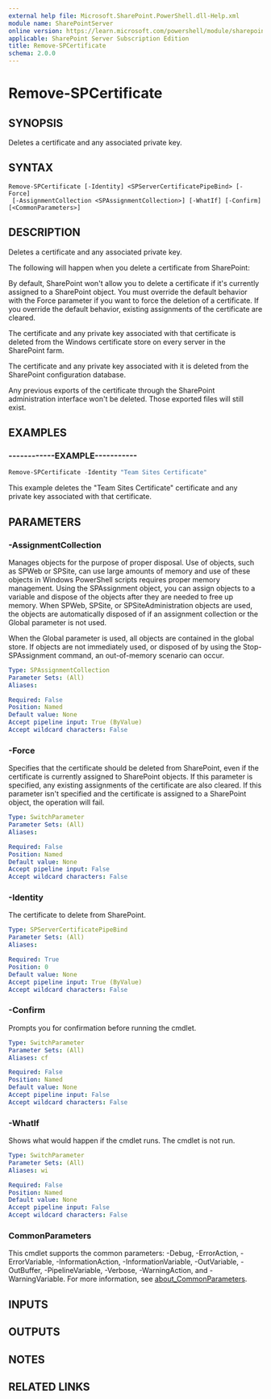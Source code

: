```yaml
---
external help file: Microsoft.SharePoint.PowerShell.dll-Help.xml
module name: SharePointServer
online version: https://learn.microsoft.com/powershell/module/sharepoint-server/remove-spcertificate
applicable: SharePoint Server Subscription Edition
title: Remove-SPCertificate
schema: 2.0.0
---
```


# Remove-SPCertificate

## SYNOPSIS
Deletes a certificate and any associated private key.

## SYNTAX

```
Remove-SPCertificate [-Identity] <SPServerCertificatePipeBind> [-Force]
 [-AssignmentCollection <SPAssignmentCollection>] [-WhatIf] [-Confirm] [<CommonParameters>]
```

## DESCRIPTION
Deletes a certificate and any associated private key.

The following will happen when you delete a certificate from SharePoint:

By default, SharePoint won't allow you to delete a certificate if it's currently assigned to a SharePoint object.
You must override the default behavior with the Force parameter if you want to force the deletion of a certificate.
If you override the default behavior, existing assignments of the certificate are cleared.

The certificate and any private key associated with that certificate is deleted from the Windows certificate store on every server in the SharePoint farm.

The certificate and any private key associated with it is deleted from the SharePoint configuration database.

Any previous exports of the certificate through the SharePoint administration interface won't be deleted.
Those exported files will still exist.

## EXAMPLES

### ------------EXAMPLE-----------
```powershell
Remove-SPCertificate -Identity "Team Sites Certificate"
```

This example deletes the "Team Sites Certificate" certificate and any private key associated with that certificate.

## PARAMETERS

### -AssignmentCollection
Manages objects for the purpose of proper disposal.
Use of objects, such as SPWeb or SPSite, can use large amounts of memory and use of these objects in Windows PowerShell scripts requires proper memory management.
Using the SPAssignment object, you can assign objects to a variable and dispose of the objects after they are needed to free up memory.
When SPWeb, SPSite, or SPSiteAdministration objects are used, the objects are automatically disposed of if an assignment collection or the Global parameter is not used.

When the Global parameter is used, all objects are contained in the global store.
If objects are not immediately used, or disposed of by using the Stop-SPAssignment command, an out-of-memory scenario can occur.

```yaml
Type: SPAssignmentCollection
Parameter Sets: (All)
Aliases:

Required: False
Position: Named
Default value: None
Accept pipeline input: True (ByValue)
Accept wildcard characters: False
```

### -Force
Specifies that the certificate should be deleted from SharePoint, even if the certificate is currently assigned to SharePoint objects.
If this parameter is specified, any existing assignments of the certificate are also cleared.
If this parameter isn't specified and the certificate is assigned to a SharePoint object, the operation will fail.

```yaml
Type: SwitchParameter
Parameter Sets: (All)
Aliases:

Required: False
Position: Named
Default value: None
Accept pipeline input: False
Accept wildcard characters: False
```

### -Identity
The certificate to delete from SharePoint.

```yaml
Type: SPServerCertificatePipeBind
Parameter Sets: (All)
Aliases:

Required: True
Position: 0
Default value: None
Accept pipeline input: True (ByValue)
Accept wildcard characters: False
```

### -Confirm
Prompts you for confirmation before running the cmdlet.

```yaml
Type: SwitchParameter
Parameter Sets: (All)
Aliases: cf

Required: False
Position: Named
Default value: None
Accept pipeline input: False
Accept wildcard characters: False
```

### -WhatIf
Shows what would happen if the cmdlet runs.
The cmdlet is not run.

```yaml
Type: SwitchParameter
Parameter Sets: (All)
Aliases: wi

Required: False
Position: Named
Default value: None
Accept pipeline input: False
Accept wildcard characters: False
```

### CommonParameters
This cmdlet supports the common parameters: -Debug, -ErrorAction, -ErrorVariable, -InformationAction, -InformationVariable, -OutVariable, -OutBuffer, -PipelineVariable, -Verbose, -WarningAction, and -WarningVariable. For more information, see [about_CommonParameters](https://go.microsoft.com/fwlink/?LinkID=113216).

## INPUTS

## OUTPUTS

## NOTES

## RELATED LINKS
